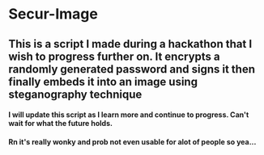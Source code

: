 # Secur-Image
## This is a script I made during a hackathon that I wish to progress further on. It encrypts a randomly generated password and signs it then finally embeds it into an image using steganography technique
#### I will update this script as I learn more and continue to progress. Can't wait for what the future holds.
#### Rn it's really wonky and prob not even usable for alot of people so yea...
